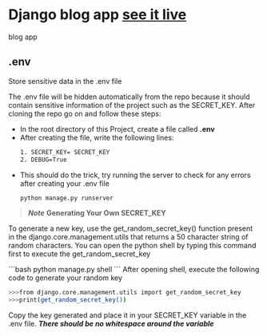 # Django blog app <a href='https://www.theaibunny.com/'>see it live </a>

blog app

## .env
Store sensitive data in the .env file<br>

The .env file will be hidden automatically from the repo because it should contain sensitive information of the project such as the SECRET_KEY.
After cloning the repo go on and follow these steps:
<ul>
 <li>In the root directory of this Project, create a file called <strong>.env</strong></li>
 <li>After creating the file, write the following lines:</li>

 ```bash
1. SECRET_KEY= SECRET_KEY
2. DEBUG=True
```
<li>This should do the trick, try running the server to check for any errors after creating your .env file</li>

 ```bash
python manage.py runserver
```
</ul>

> ***Note*** <strong>Generating Your Own SECRET_KEY</strong>
<p>To generate a new key, use the get_random_secret_key() function present in the django.core.management.utils that returns a 50 character string of random characters.
You can open the python shell by typing this command first to execute the get_random_secret_key</p>
 ```bash
python manage.py shell
```
After opening shell, execute the following code to generate your random key

 ```bash
 >>>from django.core.management.utils import get_random_secret_key
 >>>print(get_random_secret_key())
```
<p>Copy the key generated and place it in your SECRET_KEY variable in the .env file. <em><strong>There should be no whitespace around the variable</strong></em></p>

